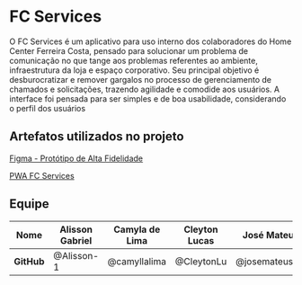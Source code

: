 # FC Services

O FC Services é um aplicativo para uso interno dos colaboradores do Home Center Ferreira Costa, pensado para solucionar um problema de comunicação no que tange aos problemas referentes ao ambiente, infraestrutura da loja e espaço corporativo. Seu principal objetivo é desburocratizar e remover gargalos no processo de gerenciamento de chamados e solicitações, trazendo agilidade e comodide aos usuários. A interface foi pensada para ser simples e de boa usabilidade, considerando o perfil dos usuários

## Artefatos utilizados no projeto

<a href="https://www.figma.com/file/QnStMGzTLxaX0EZZqu4RxM/Main?node-id=0-1&t=wZWNGiKG0Iqy9kSC-0">Figma - Protótipo de Alta Fidelidade</a>

<a href="[https://newmobileapp-sqd-1.vercel.app/](https://fcservices.pixelsquad.tech/)">PWA FC Services</a>

## Equipe

| **Nome**   | Alisson Gabriel | Camyla de Lima | Cleyton Lucas | José Mateus   | Larissa Ferreira | Pedro Mendonça | Wellington Braga | Erika Cibelly     |
| ---------- | --------------- | -------------- | ------------- | ------------- | ---------------- | -------------- | ---------------- | ----------------- |
| **GitHub** | @Alisson-1      | @camyllalima   | @CleytonLu    | @josemateusmz | @imlari          | @Pedromendonc  | @welllucky       | @ErikaCibellySx24 |
